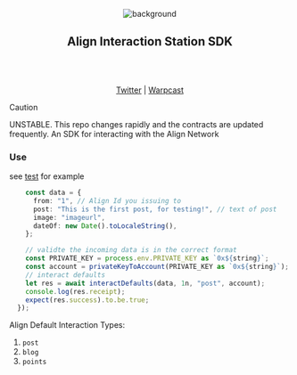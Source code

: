 <div align="center">

![background](https://github.com/AlignNetwork/align-sdk/assets/61569650/ad422cba-e273-4c98-ad6c-31766209f1a2)

</div>

<h2 align="center">Align Interaction Station SDK</h2>
<br />
<p align="center">

<br/>
<a href="https://twitter.com/align_network">Twitter</a> | 
<a href="https://warpcast.com/~/channel/align">Warpcast</a>

> [!CAUTION]
> UNSTABLE. This repo changes rapidly and the contracts are updated frequently.
> An SDK for interacting with the Align Network

### Use

see [test](/test) for example

```typescript
    const data = {
      from: "1", // Align Id you issuing to
      post: "This is the first post, for testing!", // text of post
      image: "imageurl",
      dateOf: new Date().toLocaleString(),
    };

    // validte the incoming data is in the correct format
    const PRIVATE_KEY = process.env.PRIVATE_KEY as `0x${string}`;
    const account = privateKeyToAccount(PRIVATE_KEY as `0x${string}`);
    // interact defaults
    let res = await interactDefaults(data, 1n, "post", account);
    console.log(res.receipt);
    expect(res.success).to.be.true;
  });
```

Align Default Interaction Types:

1. `post`
2. `blog`
3. `points`
